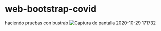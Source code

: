 # web-bootstrap-covid

haciendo pruebas con bustrab
![Captura de pantalla 2020-10-29 171732](https://user-images.githubusercontent.com/66080281/97627815-a8dd4280-1a0a-11eb-9639-ec087cdbb37e.png)
